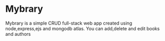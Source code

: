# Mybrary

Mybrary is a simple CRUD full-stack web app created using node,express,ejs and mongodb atlas.
You can add,delete and edit books and authors
